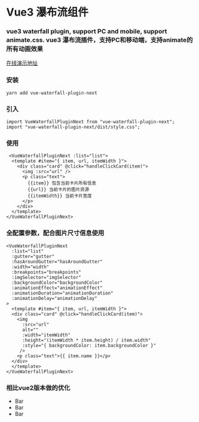 <!--
 * @Description: 
 * @Version: 2.0
 * @Author: Yaowen Liu
 * @Date: 2021-10-18 16:22:04
 * @LastEditors: Yaowen Liu
 * @LastEditTime: 2021-10-18 16:36:54
-->
# Vue3 瀑布流组件
### vue3 waterfall plugin, support PC and mobile, support animate.css. vue3 瀑布流插件，支持PC和移动端，支持animate的所有动画效果 

[在线演示地址](https://heikaimu.github.io/vue-waterfall-plugin/dist/index.html#/)

### 安装

```
yarn add vue-waterfall-plugin-next
```

### 引入

```
import VueWaterfallPluginNext from "vue-waterfall-plugin-next";
import "vue-waterfall-plugin-next/dist/style.css";
```

### 使用

```template
 <VueWaterfallPluginNext :list="list">
  <template #item="{ item, url, itemWidth }">
    <div class="card" @click="handleClickCard(item)">
      <img :src="url" />
      <p class="text">
        {{item}} 包含当前卡片所有信息
        {{url}} 当前卡片的图片资源
        {{itemWidth}} 当前卡片宽度
      </p>
    </div>
  </template>
</VueWaterfallPluginNext>
```

### 全配置参数，配合图片尺寸信息使用
```template
<VueWaterfallPluginNext
  :list="list"
  :gutter="gutter"
  :hasAroundGutter="hasAroundGutter"
  :width="width"
  :breakpoints="breakpoints"
  :imgSelector="imgSelector"
  :backgroundColor="backgroundColor"
  :animationEffect="animationEffect"
  :animationDuration="animationDuration"
  :animationDelay="animationDelay"
>
  <template #item="{ item, url, itemWidth }">
  <div class="card" @click="handleClickCard(item)">
    <img
      :src="url"
      alt=""
      :width="itemWidth"
      :height="(itemWidth * item.height) / item.width"
      :style="{ backgroundColor: item.backgroundColor }"
     />
    <p class="text">{{ item.name }}</p>
  </div>
  </template>
</VueWaterfallPluginNext>
```

### 相比vue2版本做的优化
  - Bar
  - Bar
  - Bar
